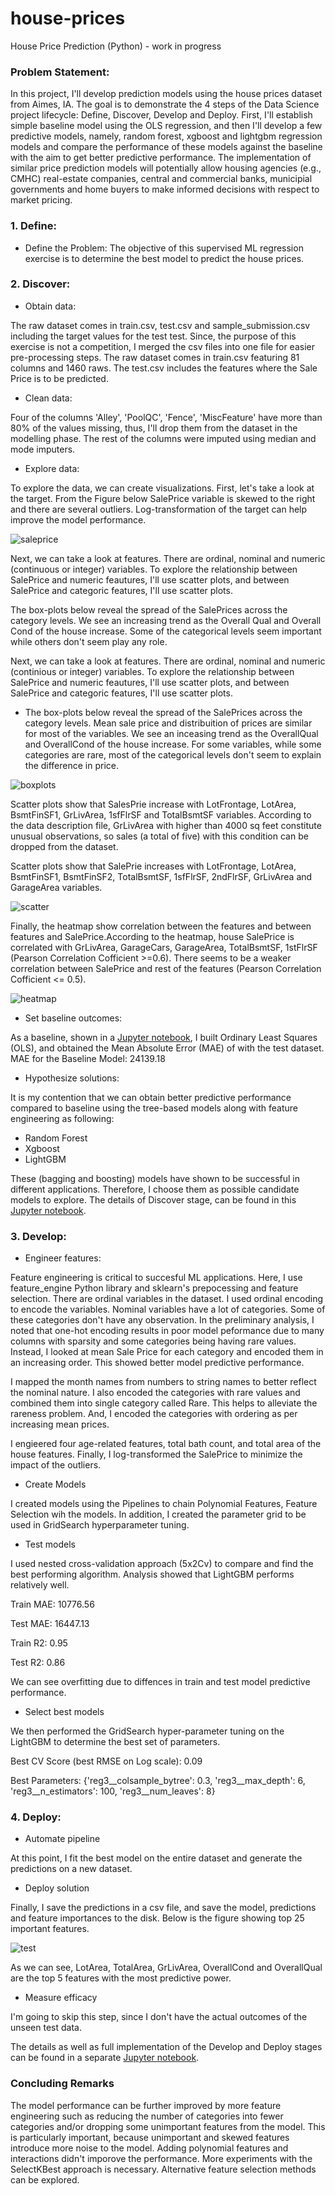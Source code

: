 
# house-prices
House Price Prediction (Python) - work in progress

### Problem Statement:

In this project, I'll develop prediction models using the house prices dataset from Aimes, IA. The goal is to demonstrate the 4 steps of the Data Science project lifecycle: Define, Discover, Develop and Deploy. First, I'll establish simple baseline model using the OLS regression, and then I'll develop a few predictive models, namely, random forest, xgboost and lightgbm regression models and compare the performance of these models against the baseline with the aim to get better predictive performance. The implementation of similar price prediction models will potentially allow housing agencies (e.g., CMHC) real-estate companies, central and commercial banks, municipial governments and home buyers to make informed decisions with respect to market pricing.


### 1. Define:

- Define the Problem: The objective of this supervised ML regression exercise is to determine the best model to predict the house prices.

### 2. Discover: 

- Obtain data: 

The raw dataset comes in train.csv, test.csv and sample_submission.csv including the target values for the test test. Since, the purpose of this exercise is not a competition, I merged the csv files into one file for easier pre-processing steps. The raw dataset comes in train.csv featuring 81 columns and 1460 raws. The test.csv includes the features where the Sale Price is to be predicted.

 
- Clean data: 

Four of the columns 'Alley', 'PoolQC', 'Fence', 'MiscFeature' have more than 80% of the values missing, thus, I'll drop them from the dataset in the modelling phase.  The rest of the columns were imputed using median and mode imputers.

- Explore data: 

To explore the data, we can create visualizations. First, let's take a look at the target. From the Figure below SalePrice variable is skewed to the right and there are several outliers. Log-transformation of the target can help improve the model performance.

![saleprice](https://user-images.githubusercontent.com/26305084/110682726-43177900-81a9-11eb-9de3-0047b689790d.jpeg)

Next, we can take a look at features. There are ordinal, nominal and numeric (continuous or integer) variables. To explore the relationship between SalePrice and numeric feautures, I'll use scatter plots, and between SalePrice and categoric features, I'll use scatter plots.  

The box-plots below reveal the spread of the SalePrices across the category levels. We see an increasing trend as the Overall Qual and Overall Cond of the house increase. Some of the categorical levels seem important while others don't seem play any role.

Next, we can take a look at features. There are ordinal, nominal and numeric (continious or integer) variables. To explore the relationship between SalePrice and numeric feautures, I'll use scatter plots, and between SalePrice and categoric features, I'll use scatter plots.  

- The box-plots below reveal the spread of the SalePrices across the category levels. Mean sale price and distribuition of prices are similar for most of the variables. We see an inceasing trend as the OverallQual and OverallCond of the house increase. For some variables, while some categories are rare, most of the categorical levels don't seem to explain the difference in price.

![boxplots](https://user-images.githubusercontent.com/26305084/111832968-d9455080-88c7-11eb-9016-cd800720cce4.jpeg)

Scatter plots show that SalesPrie increase with LotFrontage, LotArea, BsmtFinSF1, GrLivArea, 1sfFlrSF and TotalBsmtSF variables. According to the data description file, GrLivArea with higher than 4000 sq feet constitute unusual observations, so sales (a total of five) with this condition can be dropped from the dataset. 

Scatter plots show that SalePrie increases with LotFrontage, LotArea, BsmtFinSF1, BsmtFinSF2, TotalBsmtSF, 1sfFlrSF, 2ndFlrSF, GrLivArea and GarageArea variables.

![scatter](https://user-images.githubusercontent.com/26305084/111832940-cdf22500-88c7-11eb-8522-546c7244c420.jpeg)

Finally, the heatmap show correlation between the features and between features and SalePrice.According to the heatmap, house SalePrice is correlated with GrLivArea, GarageCars, GarageArea, TotalBsmtSF, 1stFlrSF (Pearson Correlation Cofficient >=0.6). There seems to be a weaker correlation between SalePrice and rest of the features (Pearson Correlation Cofficient <= 0.5).

![heatmap](https://user-images.githubusercontent.com/26305084/111834061-71900500-88c9-11eb-88ed-b6dd1bdcd737.jpeg)

- Set baseline outcomes: 

As a baseline, shown in a [Jupyter notebook](https://github.com/vbabashov/house-prices/blob/main/baseline.ipynb), I built Ordinary Least Squares (OLS), and obtained the Mean Absolute Error (MAE) of with the test dataset. MAE  for the Baseline Model: 24139.18

- Hypothesize solutions: 

It is my contention that we can obtain better predictive performance compared to baseline using the tree-based models along with feature engineering as following:

- Random Forest
- Xgboost
- LightGBM

These (bagging and boosting) models have shown to be successful in different applications. Therefore, I choose them as possible candidate models to explore. The details of Discover stage, can be found in this [Jupyter notebook](https://github.com/vbabashov/house-prices/blob/main/EDA.ipynb).

### 3. Develop:

- Engineer features: 

Feature engineering is critical to succesful ML applications. Here, I use feature_engine Python library and sklearn's prepocessing and feature selection. There are ordinal variables in the dataset. I used ordinal encoding to encode the variables. Nominal variables have a lot of categories. Some of these categories don't have any observation. In the preliminary analysis, I noted that one-hot encoding results in poor model peformance due to many columns with sparsity and some categories being having rare values. Instead, I looked at mean Sale Price for each category and encoded them in an increasing order. This showed better model predictive performance.
 
I mapped the month names from numbers to string names to better reflect the nominal nature. I also encoded the categories with rare values and combined them into single category called Rare. This helps to alleviate the rareness problem. And, I encoded the categories with ordering as per increasing mean prices.

I engieered four age-related features, total bath count, and total area of the house features. Finally, I log-transformed the SalePrice to minimize the impact of the outliers.
             
- Create Models

I created models using the Pipelines to chain Polynomial Features, Feature Selection wih the models. In addition, I created the parameter grid to be used in GridSearch hyperparameter tuning.

- Test models

I used nested cross-validation approach (5x2Cv) to compare and find the best performing algorithm. Analysis showed that LightGBM performs relatively well.

Train MAE: 10776.56

Test MAE: 16447.13

Train R2: 0.95

Test R2: 0.86

We can see overfitting due to diffences in train and test model predictive performance.

- Select best models

We then performed the GridSearch hyper-parameter tuning on the LightGBM to determine the best set of parameters.

Best CV Score (best RMSE on Log scale): 0.09

Best Parameters: {'reg3__colsample_bytree': 0.3, 
                          'reg3__max_depth': 6, 
                      'reg3__n_estimators': 100, 
                         'reg3__num_leaves': 8}
                         

### 4. Deploy:
- Automate pipeline

At this point, I fit the best model on the entire dataset and generate the predictions on a new dataset.

- Deploy solution

Finally, I save the predictions in a csv file, and save the model, predictions and feature importances to the disk. Below is the figure showing top 25 important features.

![test](https://user-images.githubusercontent.com/26305084/111883088-7b7c3b80-898f-11eb-821a-3772c9aa5a85.jpeg)

As we can see, LotArea, TotalArea, GrLivArea, OverallCond and OverallQual are the top 5 features with the most predictive power.

- Measure efficacy

I'm going to skip this step, since I don't have the actual outcomes of the unseen test data.

The details as well as full implementation of the Develop and Deploy stages can be found in a separate [Jupyter notebook](https://github.com/vbabashov/house-prices/blob/main/price_prediction.ipynb).    

### Concluding Remarks

The model performance can be further improved by more feature engineering such as reducing the number of categories into fewer categories and/or dropping some unimportant features from the model. This is particularly important, because unimportant and skewed features introduce more noise to the model. Adding polynomial features and interactions didn't imporove the performance. More experiments with the SelectKBest approach is necessary. Alternative feature selection methods can be explored.
